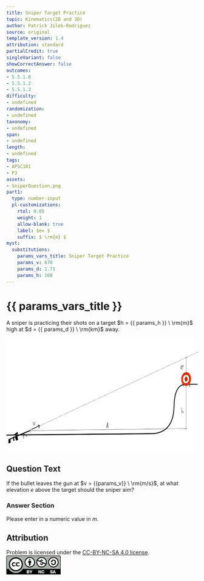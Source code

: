 ```yaml
---
title: Sniper Target Practice
topic: Kinematics(2D and 3D)
author: Patrick Jilek-Rodriguez
source: original
template_version: 1.4
attribution: standard
partialCredit: true
singleVariant: false
showCorrectAnswer: false
outcomes:
- 5.5.1.0
- 5.5.1.2
- 5.5.1.3
difficulty:
- undefined
randomization:
- undefined
taxonomy:
- undefined
span:
- undefined
length:
- undefined
tags:
- APSC181
- PJ
assets:
- SniperQuestion.png
part1:
  type: number-input
  pl-customizations:
    rtol: 0.05
    weight: 1
    allow-blank: true
    label: $e= $
    suffix: $ \rm{m} $
myst:
  substitutions:
    params_vars_title: Sniper Target Practice
    params_v: 670
    params_d: 1.71
    params_h: 168
---
```

# {{ params_vars_title }}
A sniper is practicing their shots on a target $h = {{ params_h }} \ \rm{m}$ high at $d = {{ params_d }} \ \rm{km}$ away.

<img src="SniperQuestion.png" height=300 alt="A gun points above a target at distance d and height h away. A straight dotted line goes from the muzzle of the gun to directly above the target. The dotted line is elevated at height e from the target." >

## Question Text

If the bullet leaves the gun at $v = {{params_v}} \ \rm{m/s}$, at what elevation $e$ above the target should the sniper aim?

### Answer Section

Please enter in a numeric value in $m$.

## Attribution

Problem is licensed under the [CC-BY-NC-SA 4.0 license](https://creativecommons.org/licenses/by-nc-sa/4.0/).<br> ![The Creative Commons 4.0 license requiring attribution-BY, non-commercial-NC, and share-alike-SA license.](https://raw.githubusercontent.com/firasm/bits/master/by-nc-sa.png)